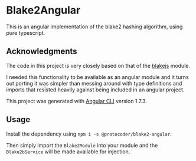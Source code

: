 # Blake2Angular

This is an angular implementation of the blake2 hashing algorithm, using pure typescript.

## Acknowledgments

The code in this project is very closely based on that of the
[blakejs](https://www.npmjs.com/package/blakejs) module.

I needed this functionality to be available as an angular module and it turns out porting it was
simpler than messing around with type definitions and imports that resisted heavily against being
included in an angular project.

This project was generated with [Angular CLI](https://github.com/angular/angular-cli) version
1.7.3.

## Usage

Install the dependency using `npm i -s @protocoder/blake2-angular`.

Then simply import the `Blake2Module` into your module and the `Blake2bService` will be made
available for injection.
